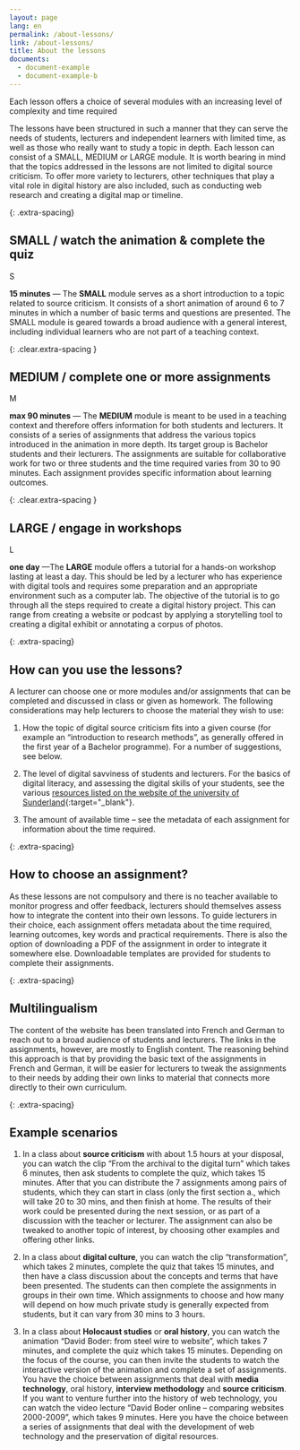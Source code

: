 ```yaml
---
layout: page
lang: en
permalink: /about-lessons/
link: /about-lessons/
title: About the lessons
documents:
  - document-example
  - document-example-b
---
```


Each lesson offers a choice of several modules with an increasing level of complexity and time required

<!-- more -->


The lessons have been structured in such a manner that they can serve the needs of students, lecturers and independent learners with limited time, as well as those who really want to study a topic in depth. Each lesson can consist of a SMALL, MEDIUM or LARGE module.
It is worth bearing in mind that the topics addressed in the lessons are not limited to digital source criticism. To offer more variety to lecturers, other techniques that play a vital role in digital history are also included, such as conducting web research and creating a digital map or timeline. 


{: .extra-spacing}
## SMALL / watch the animation & complete the quiz

<div class='component--size big float-left mr-3 ml-2 mt-2 mb-2'>S</div>

**15 minutes** &mdash; The **SMALL** module serves as a short introduction to a topic related to source criticism. It consists of a short animation of around 6 to 7 minutes in which a number of basic terms and questions are presented. The SMALL module is geared towards a broad audience with a general interest, including individual learners who are not part of a teaching context.

{: .clear.extra-spacing }
## MEDIUM / complete one or more assignments

<div class='component--size big size-medium float-left mr-3 ml-2 mt-2 mb-2'>M</div>

**max 90 minutes** &mdash; The **MEDIUM** module is meant to be used in a teaching context and therefore offers information for both students and lecturers. It consists of a series of assignments that address the various topics introduced in the animation in more depth. Its target group is Bachelor students and their lecturers. The assignments are suitable for collaborative work for two or three students and the time required varies from 30 to 90 minutes. Each assignment provides specific information about learning outcomes.

{: .clear.extra-spacing }
## LARGE / engage in workshops

<div class='component--size big size-large float-left mr-3 ml-2 mt-2 mb-2'>L</div>


**one day** &mdash;The **LARGE** module offers a tutorial for a hands-on workshop lasting at least a day. This should be led by a lecturer who has experience with digital tools and requires some preparation and an appropriate environment such as a computer lab. The objective of the tutorial is to go through all the steps required to create a digital history project. This can range from creating a website or podcast by applying a storytelling tool to creating a digital exhibit or annotating a corpus of photos.

{: .extra-spacing}
## How can you use the lessons?

A lecturer can choose one or more modules and/or assignments that can be completed and discussed in class or given as homework. The following considerations may help lecturers to choose the material they wish to use:

1. How the topic of digital source criticism fits into a given course (for example an “introduction to research methods”, as generally offered in the first year of a Bachelor programme). For a number of suggestions, see below. 

2. The level of digital savviness of students and lecturers. For the basics of digital literacy, and assessing the digital skills of your students, see the various [resources listed on the website of the university of Sunderland](https://canvas.sunderland.ac.uk/courses/3/pages/digital-literacy){:target="_blank"}. 

3. The amount of available time – see the metadata of each assignment for information about the time required.

{: .extra-spacing}
## How to choose an assignment?

As these lessons are not compulsory and there is no teacher available to monitor progress and offer feedback, lecturers should themselves assess how to integrate the content into their own lessons. To guide lecturers in their choice, each assignment offers metadata about the time required, learning outcomes, key words and practical requirements. There is also the option of downloading a PDF of the assignment in order to integrate it somewhere else. Downloadable templates are provided for students to complete their assignments.


{: .extra-spacing}
## Multilingualism

The content of the website has been translated into French and German to reach out to a broad audience of students and lecturers. The links in the assignments, however, are mostly to English content. The reasoning behind this approach is that by providing the basic text of the assignments in French and German, it will be easier for lecturers to tweak the assignments to their needs by adding their own links to material that connects more directly to their own curriculum. 


{: .extra-spacing}
## Example scenarios

1. In a class about **source criticism** with about 1.5 hours at your disposal, you can watch the clip “From the archival to the digital turn” which takes 6 minutes, then ask students to complete the quiz, which takes 15 minutes. After that you can distribute the 7 assignments among pairs of students, which they can start in class (only the first section a., which will take 20 to 30 mins, and then finish at home. The results of their work could be presented during the next session, or as part of a discussion with the teacher or lecturer. The assignment can also be tweaked to another topic of interest, by choosing other examples and offering other links. 

2.	In a class about **digital culture**, you can watch the clip “transformation”, which takes 2 minutes, complete the quiz that takes 15 minutes, and then have a class discussion about the concepts and terms that have been presented. The students can then complete the assignments in groups in their own time. Which assignments to choose and how many will depend on how much private study is generally expected from students, but it can vary from 30 mins to 3 hours.

3.	In a class about **Holocaust studies** or **oral history**, you can watch the animation “David Boder: from steel wire to website”, which takes 7 minutes, and complete the quiz which takes 15 minutes. Depending on the focus of the course, you can then invite the students to watch the interactive version of the animation and complete a set of assignments. You have the choice between assignments that deal with **media technology**, oral history, **interview methodology** and **source criticism**. If you want to venture further into the history of web technology, you can watch the video lecture “David Boder online – comparing websites 2000-2009”, which takes 9 minutes. Here you have the choice between a series of assignments that deal with the development of web technology and the preservation of digital resources.




